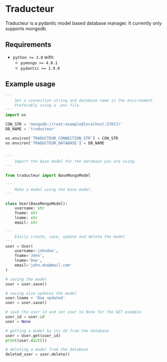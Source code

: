 # Traducteur

Traducteur is a pydantic model based database manager.
It currently only supports mongodb.

## Requirements

- `python >= 3.8` with:
    - `pymongo >= 4.0.1`
    - `pydantic >= 1.9.0`
    

## Example usage

```python
'''
    Set a connection string and database name in the environment.
    Preferably using a .env file.
'''
import os

CON_STR = 'mongodb://root:example@localhost:27017/'
DB_NAME = 'traducteur'

os.environ['TRADUCTEUR_CONNECTION_STR'] = CON_STR
os.environ['TRADUCTEUR_DATABASE'] = DB_NAME


'''
    Import the base model for the database you are using.
'''

from traducteur import BaseMongoModel

'''
    Make a model using the base model.
'''

class User(BaseMongoModel):
    username: str
    fname: str
    lname: str
    email: str

'''
    Easily create, save, update and delete the model
'''
user = User(
    username='johndoe',
    fname='John',
    lname='Doe',
    email='john.doe@mail.com'
)

# saving the model
user = user.save()

# saving also updates the model
user.lname = 'Doe updated'
user = user.save()

# save the user id and set user to None for the GET example
user_id = user.id
user = None

# getting a model by its ID from the database
user = User.get(user_id)
print(user.dict())

# deleting a model from the database
deleted_user = user.delete()
```